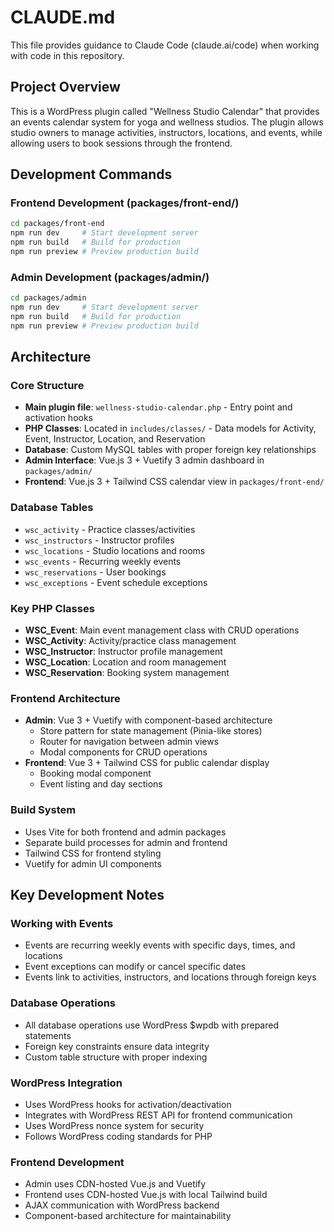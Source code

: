 # CLAUDE.md

This file provides guidance to Claude Code (claude.ai/code) when working with code in this repository.

## Project Overview

This is a WordPress plugin called "Wellness Studio Calendar" that provides an events calendar system for yoga and wellness studios. The plugin allows studio owners to manage activities, instructors, locations, and events, while allowing users to book sessions through the frontend.

## Development Commands

### Frontend Development (packages/front-end/)
```bash
cd packages/front-end
npm run dev     # Start development server
npm run build   # Build for production
npm run preview # Preview production build
```

### Admin Development (packages/admin/)
```bash
cd packages/admin
npm run dev     # Start development server
npm run build   # Build for production
npm run preview # Preview production build
```

## Architecture

### Core Structure
- **Main plugin file**: `wellness-studio-calendar.php` - Entry point and activation hooks
- **PHP Classes**: Located in `includes/classes/` - Data models for Activity, Event, Instructor, Location, and Reservation
- **Database**: Custom MySQL tables with proper foreign key relationships
- **Admin Interface**: Vue.js 3 + Vuetify 3 admin dashboard in `packages/admin/`
- **Frontend**: Vue.js 3 + Tailwind CSS calendar view in `packages/front-end/`

### Database Tables
- `wsc_activity` - Practice classes/activities
- `wsc_instructors` - Instructor profiles
- `wsc_locations` - Studio locations and rooms
- `wsc_events` - Recurring weekly events
- `wsc_reservations` - User bookings
- `wsc_exceptions` - Event schedule exceptions

### Key PHP Classes
- **WSC_Event**: Main event management class with CRUD operations
- **WSC_Activity**: Activity/practice class management
- **WSC_Instructor**: Instructor profile management
- **WSC_Location**: Location and room management
- **WSC_Reservation**: Booking system management

### Frontend Architecture
- **Admin**: Vue 3 + Vuetify with component-based architecture
  - Store pattern for state management (Pinia-like stores)
  - Router for navigation between admin views
  - Modal components for CRUD operations
- **Frontend**: Vue 3 + Tailwind CSS for public calendar display
  - Booking modal component
  - Event listing and day sections

### Build System
- Uses Vite for both frontend and admin packages
- Separate build processes for admin and frontend
- Tailwind CSS for frontend styling
- Vuetify for admin UI components

## Key Development Notes

### Working with Events
- Events are recurring weekly events with specific days, times, and locations
- Event exceptions can modify or cancel specific dates
- Events link to activities, instructors, and locations through foreign keys

### Database Operations
- All database operations use WordPress $wpdb with prepared statements
- Foreign key constraints ensure data integrity
- Custom table structure with proper indexing

### WordPress Integration
- Uses WordPress hooks for activation/deactivation
- Integrates with WordPress REST API for frontend communication
- Uses WordPress nonce system for security
- Follows WordPress coding standards for PHP

### Frontend Development
- Admin uses CDN-hosted Vue.js and Vuetify
- Frontend uses CDN-hosted Vue.js with local Tailwind build
- AJAX communication with WordPress backend
- Component-based architecture for maintainability